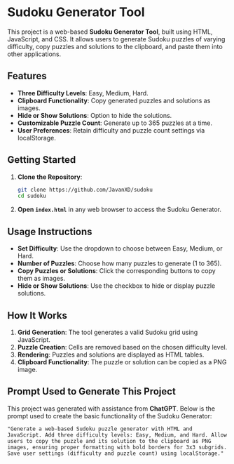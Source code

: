 # Sudoku Generator Tool

This project is a web-based **Sudoku Generator Tool**, built using HTML, JavaScript, and CSS. It allows users to generate Sudoku puzzles of varying difficulty, copy puzzles and solutions to the clipboard, and paste them into other applications.

## Features

- **Three Difficulty Levels**: Easy, Medium, Hard.
- **Clipboard Functionality**: Copy generated puzzles and solutions as images.
- **Hide or Show Solutions**: Option to hide the solutions.
- **Customizable Puzzle Count**: Generate up to 365 puzzles at a time.
- **User Preferences**: Retain difficulty and puzzle count settings via localStorage.

## Getting Started

1. **Clone the Repository**:
   ```bash
   git clone https://github.com/JavanXD/sudoku
   cd sudoku
   ```

2. **Open `index.html`** in any web browser to access the Sudoku Generator.

## Usage Instructions

- **Set Difficulty**: Use the dropdown to choose between Easy, Medium, or Hard.
- **Number of Puzzles**: Choose how many puzzles to generate (1 to 365).
- **Copy Puzzles or Solutions**: Click the corresponding buttons to copy them as images.
- **Hide or Show Solutions**: Use the checkbox to hide or display puzzle solutions.

## How It Works

1. **Grid Generation**: The tool generates a valid Sudoku grid using JavaScript.
2. **Puzzle Creation**: Cells are removed based on the chosen difficulty level.
3. **Rendering**: Puzzles and solutions are displayed as HTML tables.
4. **Clipboard Functionality**: The puzzle or solution can be copied as a PNG image.

## Prompt Used to Generate This Project

This project was generated with assistance from **ChatGPT**. Below is the prompt used to create the basic functionality of the Sudoku Generator:

```
"Generate a web-based Sudoku puzzle generator with HTML and JavaScript. Add three difficulty levels: Easy, Medium, and Hard. Allow users to copy the puzzle and its solution to the clipboard as PNG images, ensuring proper formatting with bold borders for 3x3 subgrids. Save user settings (difficulty and puzzle count) using localStorage."
```
